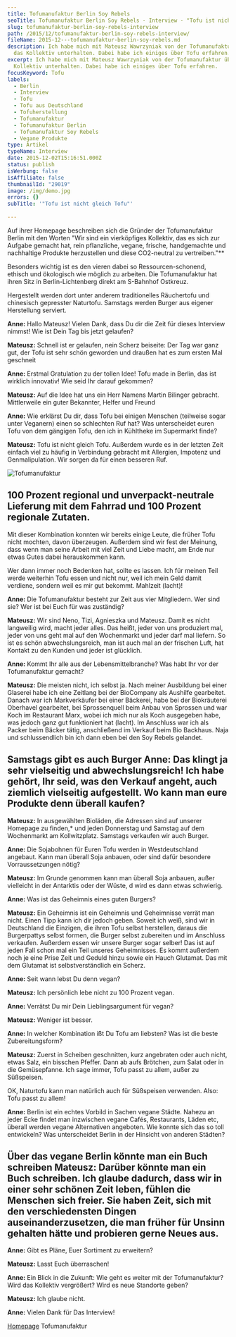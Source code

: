 ```yaml
---
title: Tofumanufaktur Berlin Soy Rebels
seoTitle: Tofumanufaktur Berlin Soy Rebels - Interview - "Tofu ist nicht gleich Tofu"
slug: tofumanufaktur-berlin-soy-rebels-interview
path: /2015/12/tofumanufaktur-berlin-soy-rebels-interview/
fileName: 2015-12---tofumanufaktur-berlin-soy-rebels.md
description: Ich habe mich mit Mateusz Wawrzyniak von der Tofumanufaktur über
  das Kollektiv unterhalten. Dabei habe ich einiges über Tofu erfahren.
excerpt: Ich habe mich mit Mateusz Wawrzyniak von der Tofumanufaktur über das
  Kollektiv unterhalten. Dabei habe ich einiges über Tofu erfahren.
focusKeyword: Tofu
labels:
  - Berlin
  - Interview
  - Tofu
  - Tofu aus Deutschland
  - Tofuherstellung
  - Tofumanufaktur
  - Tofumanufaktur Berlin
  - Tofumanufaktur Soy Rebels
  - Vegane Produkte
type: Artikel
typeName: Interview
date: 2015-12-02T15:16:51.000Z
status: publish
isWerbung: false
isAffiliate: false
thumbnailId: "29019"
image: /img/demo.jpg
errors: {}
subTitle: '"Tofu ist nicht gleich Tofu"'
  
---
```


Auf ihrer Homepage beschreiben sich die Gründer der Tofumanufaktur Berlin mit
den Worten "Wir sind ein vierköpfiges Kollektiv, das es sich zur Aufgabe gemacht
hat, rein pflanzliche, vegane, frische, handgemachte und nachhaltige Produkte
herzustellen und diese CO2-neutral zu vertreiben."\*\*

Besonders wichtig ist es den vieren dabei so Ressourcen-schonend, ethisch und
ökologisch wie möglich zu arbeiten. Die Tofumanufaktur hat ihren Sitz in
Berlin-Lichtenberg direkt am S-Bahnhof Ostkreuz.

Hergestellt werden dort unter anderem traditionelles Räuchertofu und chinesisch
gepresster Naturtofu. Samstags werden Burger aus eigener Herstellung serviert.

**Anne:** Hallo Mateusz! Vielen Dank, dass Du dir die Zeit für dieses Interview
nimmst! Wie ist Dein Tag bis jetzt gelaufen?

**Mateusz:** Schnell ist er gelaufen, nein Scherz beiseite: Der Tag war ganz
gut, der Tofu ist sehr schön geworden und draußen hat es zum ersten Mal
geschneit

**Anne:** Erstmal Gratulation zu der tollen Idee! Tofu made in Berlin, das ist
wirklich innovativ! Wie seid Ihr darauf gekommen?

**Mateusz:** Auf die Idee hat uns ein Herr Namens Martin Bilinger gebracht.
Mittlerweile ein guter Bekannter, Helfer und Freund

**Anne:** Wie erklärst Du dir, dass Tofu bei einigen Menschen (teilweise sogar
unter Veganern) einen so schlechten Ruf hat? Was unterscheidet euren Tofu von
dem gängigen Tofu, den ich in Kühltheke im Supermarkt finde?

**Mateusz:** Tofu ist nicht gleich Tofu. Außerdem wurde es in der letzten Zeit
einfach viel zu häufig in Verbindung gebracht mit Allergien, Impotenz und
Genmalipulation. Wir sorgen da für einen besseren Ruf.

![Tofumanufaktur](http://cardamonchai.com/wp-content/uploads/2020/04/Tofumanufaktur-400x300.jpg)

## 100 Prozent regional und unverpackt-neutrale Lieferung mit dem Fahrrad und 100 Prozent regionale Zutaten.

Mit dieser Kombination konnten wir bereits einige Leute, die früher Tofu nicht
mochten, davon überzeugen. Außerdem sind wir fest der Meinung, dass wenn man
seine Arbeit mit viel Zeit und Liebe macht, am Ende nur etwas Gutes dabei
herauskommen kann.

Wer dann immer noch Bedenken hat, sollte es lassen. Ich für meinen Teil werde
weiterhin Tofu essen und nicht nur, weil ich mein Geld damit verdiene, sondern
weil es mir gut bekommt. Mahlzeit (lacht)!

**Anne:** Die Tofumanufaktur besteht zur Zeit aus vier Mitgliedern. Wer sind
sie? Wer ist bei Euch für was zuständig?

**Mateusz:** Wir sind Neno, Tizi, Agnieszka und Mateusz. Damit es nicht
langweilig wird, macht jeder alles. Das heißt, jeder von uns produziert mal,
jeder von uns geht mal auf den Wochenmarkt und jeder darf mal liefern. So ist es
schön abwechslungsreich, man ist auch mal an der frischen Luft, hat Kontakt zu
den Kunden und jeder ist glücklich.

**Anne:** Kommt Ihr alle aus der Lebensmittelbranche? Was habt Ihr vor der
Tofumanufaktur gemacht?

**Mateusz:** Die meisten nicht, ich selbst ja. Nach meiner Ausbildung bei einer
Glaserei habe ich eine Zeitlang bei der BioCompany als Aushilfe gearbeitet.
Danach war ich Markverkäufer bei einer Bäckerei, habe bei der Biokräuterei
Oberhavel gearbeitet, bei Sprossenquell beim Anbau von Sprossen und war Koch im
Restaurant Marx, wobei ich mich nur als Koch ausgegeben habe, was jedoch ganz
gut funktioniert hat (lacht). Im Anschluss war ich als Packer beim Bäcker tätig,
anschließend im Verkauf beim Bio Backhaus. Naja und schlussendlich bin ich dann
eben bei den Soy Rebels gelandet.

## Samstags gibt es auch Burger **Anne:** Das klingt ja sehr vielseitig und abwechslungsreich! Ich habe gehört, Ihr seid, was den Verkauf angeht, auch ziemlich vielseitig aufgestellt. Wo kann man eure Produkte denn überall kaufen?

**Mateusz:** In ausgewählten Bioläden, die Adressen sind auf unserer Homepage zu
finden,\* und jeden Donnerstag und Samstag auf dem Wochenmarkt am Kollwitzplatz.
Samstags verkaufen wir auch Burger.

**Anne:** Die Sojabohnen für Euren Tofu werden in Westdeutschland angebaut. Kann
man überall Soja anbauen, oder sind dafür besondere Vorraussetzungen nötig?

**Mateusz:** Im Grunde genommen kann man überall Soja anbauen, außer vielleicht
in der Antarktis oder der Wüste, d wird es dann etwas schwierig.

**Anne:** Was ist das Geheimnis eines guten Burgers?

**Mateusz:** Ein Geheimnis ist ein Geheimnis und Geheimnisse verrät man nicht.
Einen Tipp kann ich dir jedoch geben. Soweit ich weiß, sind wir in Deutschland
die Einzigen, die ihren Tofu selbst herstellen, daraus die Burgerpattys selbst
formen, die Burger selbst zubereiten und im Anschluss verkaufen. Außerdem essen
wir unsere Burger sogar selber! Das ist auf jeden Fall schon mal ein Teil
unseres Geheimnisses. Es kommt außerdem noch je eine Prise Zeit und Geduld hinzu
sowie ein Hauch Glutamat. Das mit dem Glutamat ist selbstverständlich ein
Scherz.

**Anne:** Seit wann lebst Du denn vegan?

**Mateusz:** Ich persönlich lebe nicht zu 100 Prozent vegan.

**Anne:** Verrätst Du mir Dein Lieblingsargument für vegan?

**Mateusz:** Weniger ist besser.

**Anne:** In welcher Kombination ißt Du Tofu am liebsten? Was ist die beste
Zubereitungsform?

**Mateusz:** Zuerst in Scheiben geschnitten, kurz angebraten oder auch nicht,
etwas Salz, ein bisschen Pfeffer. Dann ab aufs Brötchen, zum Salat oder in die
Gemüsepfanne. Ich sage immer, Tofu passt zu allem, außer zu Süßspeisen.

OK, Naturtofu kann man natürlich auch für Süßspeisen verwenden. Also: Tofu passt
zu allem!

**Anne:** Berlin ist ein echtes Vorbild in Sachen vegane Städte. Nahezu an jeder
Ecke findet man inzwischen vegane Cafés, Restaurants, Läden etc, überall werden
vegane Alternativen angeboten. Wie konnte sich das so toll entwickeln? Was
unterscheidet Berlin in der Hinsicht von anderen Städten?

## Über das vegane Berlin könnte man ein Buch schreiben **Mateusz:** Darüber könnte man ein Buch schreiben. Ich glaube dadurch, dass wir in einer sehr schönen Zeit leben, fühlen die Menschen sich freier. Sie haben Zeit, sich mit den verschiedensten Dingen auseinanderzusetzen, die man früher für Unsinn gehalten hätte und probieren gerne Neues aus.

**Anne:** Gibt es Pläne, Euer Sortiment zu erweitern?

**Mateusz:** Lasst Euch überraschen!

**Anne:** Ein Blick in die Zukunft: Wie geht es weiter mit der Tofumanufaktur?
Wird das Kollektiv vergrößert? Wird es neue Standorte geben?

**Mateusz:** Ich glaube nicht.

**Anne:** Vielen Dank für Das Interview!

[Homepage](http://www.tofumanufaktur-berlin.de/) Tofumanufaktur

  